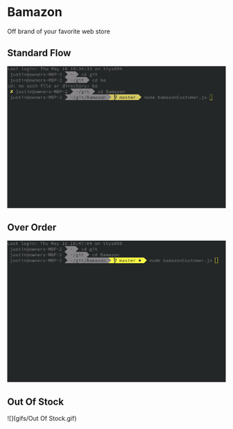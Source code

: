 # Bamazon
Off brand of your favorite web store

## Standard Flow

![](gifs/StandardFlow.gif)

## Over Order

![](gifs/OverOrder.gif)

## Out Of Stock

![](gifs/Out Of Stock.gif)